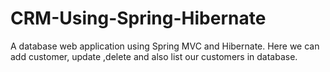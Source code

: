 # CRM-Using-Spring-Hibernate
A database web application using Spring MVC and Hibernate. Here we can add customer, update ,delete and also list our customers in database.
